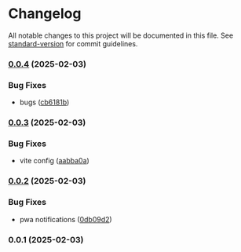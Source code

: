 # Changelog

All notable changes to this project will be documented in this file. See [standard-version](https://github.com/conventional-changelog/standard-version) for commit guidelines.

### [0.0.4](https://github.com/Batgame/pill-pwa/compare/v0.0.3...v0.0.4) (2025-02-03)


### Bug Fixes

* bugs ([cb6181b](https://github.com/Batgame/pill-pwa/commit/cb6181b29f7a65923a8f66027a370bbb8477201f))

### [0.0.3](https://github.com/Batgame/pill-pwa/compare/v0.0.2...v0.0.3) (2025-02-03)


### Bug Fixes

* vite config ([aabba0a](https://github.com/Batgame/pill-pwa/commit/aabba0adee53d5a183722b834a4cb8ff9395e9d1))

### [0.0.2](https://github.com/Batgame/pill-pwa/compare/v0.0.1...v0.0.2) (2025-02-03)


### Bug Fixes

* pwa notifications ([0db09d2](https://github.com/Batgame/pill-pwa/commit/0db09d2a37a1a37cb9d652af3549ffff1e5e0259))

### 0.0.1 (2025-02-03)

